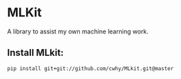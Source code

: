 MLKit
====

A library to assist my own machine learning work.

## Install MLkit:
```bash
pip install git+git://github.com/cwhy/MLkit.git@master
```
